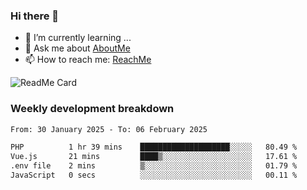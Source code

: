 ### Hi there 👋

- 🌱 I’m currently learning ...
- 💬 Ask me about [AboutMe](https://www.itzcy.com/about)
- 📫 How to reach me: [ReachMe](https://www.itzcy.com/about)

![ReadMe Card](https://github-readme-stats-ten-gilt.vercel.app/api?username=SuperChenYun&show_icons=true&title_color=fff&icon_color=79ff97&text_color=9f9f9f&bg_color=151515&hide_border=true)

### Weekly development breakdown
<!--START_SECTION:waka-->

```txt
From: 30 January 2025 - To: 06 February 2025

PHP          1 hr 39 mins    ████████████████████░░░░░   80.49 %
Vue.js       21 mins         ████▒░░░░░░░░░░░░░░░░░░░░   17.61 %
.env file    2 mins          ▒░░░░░░░░░░░░░░░░░░░░░░░░   01.79 %
JavaScript   0 secs          ░░░░░░░░░░░░░░░░░░░░░░░░░   00.11 %
```

<!--END_SECTION:waka-->
